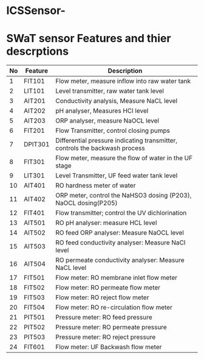 # ICSSensor-
# SWaT sensor Features and thier descrptions 

|No	|Feature |	Description|  
|----|------------|----------|
|1 |	FIT101 |	Flow meter, measure inflow into raw water tank|
|2|	LIT101|	Level transmitter, raw water tank level| 
|3|	AIT201|	Conductivity analysis, Measure NaCL level |
|4|	AIT202|	pH analyser, Measures HCI level |
|5|	AIT203| 	ORP analyser, measure NaOCL level |
|6|	FIT201|	Flow Transmitter, control closing pumps |
|7|	DPIT301|	Differential pressure indicating transmitter, controls the backwash process |
|8|	FIT301|	Flow meter, measure the flow of water in the UF stage | 
|9|	LIT301|	Level Transmitter, UF feed water tank level| 
|10|	AIT401|	RO hardness meter of water|
|11|	AIT402| 	ORP meter, control the NaHSO3 dosing (P203), NaOCL dosing(P205) |
|12|	FIT401|	Flow transmitter; control the UV dichlorination |
|13|	AIT501 |	RO pH analyser: measure HCL level |
|14|	AIT502 |	RO feed ORP analyser: Measure NaOCL level |
|15|	AIT503| 	RO feed conductivity analyser: Measure NaCl level|
|16	|AIT504 	|RO permeate conductivity analyser: Measure NaCL level |
|17|	FIT501|	Flow meter: RO membrane inlet flow meter |
|18|	FIT502 |	Flow meter: RO permeate flow meter |
|19|	FIT503| 	Flow meter: RO reject flow meter |
|20|	FIT504| 	Flow meter: RO re-circulation flow meter |
|21|	PIT501| 	Pressure meter: RO feed pressure |
|22|	PIT502| 	Pressure meter: RO permeate pressure |
|23|	PIT503| 	Pressure meter: RO reject pressure |
|24|	FIT601 	| Flow meter: UF Backwash flow meter |
